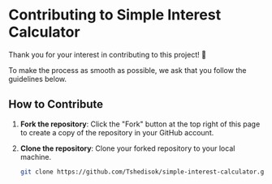 # Contributing to Simple Interest Calculator

Thank you for your interest in contributing to this project! 🎉

To make the process as smooth as possible, we ask that you follow the guidelines below.

## How to Contribute

1. **Fork the repository**: 
   Click the "Fork" button at the top right of this page to create a copy of the repository in your GitHub account.

2. **Clone the repository**: 
   Clone your forked repository to your local machine.
   ```bash
   git clone https://github.com/Tshedisok/simple-interest-calculator.git
